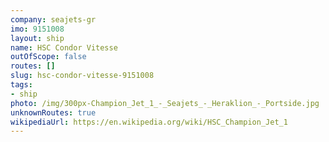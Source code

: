 ```yaml
---
company: seajets-gr
imo: 9151008
layout: ship
name: HSC Condor Vitesse
outOfScope: false
routes: []
slug: hsc-condor-vitesse-9151008
tags:
- ship
photo: /img/300px-Champion_Jet_1_-_Seajets_-_Heraklion_-_Portside.jpg
unknownRoutes: true
wikipediaUrl: https://en.wikipedia.org/wiki/HSC_Champion_Jet_1
---
```

